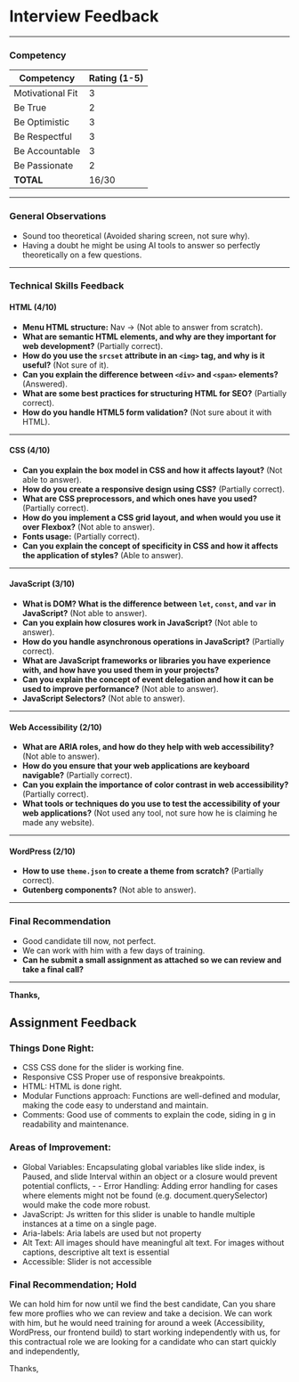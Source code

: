 # Interview Feedback

---

### **Competency**

| Competency          | Rating (1-5) |
|---------------------|--------------|
| Motivational Fit    | 3            |
| Be True             | 2            |
| Be Optimistic       | 3            |
| Be Respectful       | 3            |
| Be Accountable      | 3            |
| Be Passionate       | 2            |
| **TOTAL**           | 16/30        |

---

### **General Observations**

- Sound too theoretical (Avoided sharing screen, not sure why).
- Having a doubt he might be using AI tools to answer so perfectly theoretically on a few questions.

---

### **Technical Skills Feedback**

#### **HTML (4/10)**

- **Menu HTML structure:** Nav → (Not able to answer from scratch).
- **What are semantic HTML elements, and why are they important for web development?** (Partially correct).
- **How do you use the `srcset` attribute in an `<img>` tag, and why is it useful?** (Not sure of it).
- **Can you explain the difference between `<div>` and `<span>` elements?** (Answered).
- **What are some best practices for structuring HTML for SEO?** (Partially correct).
- **How do you handle HTML5 form validation?** (Not sure about it with HTML).

---

#### **CSS (4/10)**

- **Can you explain the box model in CSS and how it affects layout?** (Not able to answer).
- **How do you create a responsive design using CSS?** (Partially correct).
- **What are CSS preprocessors, and which ones have you used?** (Partially correct).
- **How do you implement a CSS grid layout, and when would you use it over Flexbox?** (Not able to answer).
- **Fonts usage:** (Partially correct).
- **Can you explain the concept of specificity in CSS and how it affects the application of styles?** (Able to answer).

---

#### **JavaScript (3/10)**

- **What is DOM? What is the difference between `let`, `const`, and `var` in JavaScript?** (Not able to answer).
- **Can you explain how closures work in JavaScript?** (Not able to answer).
- **How do you handle asynchronous operations in JavaScript?** (Partially correct).
- **What are JavaScript frameworks or libraries you have experience with, and how have you used them in your projects?** 
- **Can you explain the concept of event delegation and how it can be used to improve performance?** (Not able to answer).
- **JavaScript Selectors?** (Not able to answer).

---

#### **Web Accessibility (2/10)**

- **What are ARIA roles, and how do they help with web accessibility?** (Not able to answer).
- **How do you ensure that your web applications are keyboard navigable?** (Partially correct).
- **Can you explain the importance of color contrast in web accessibility?** (Partially correct).
- **What tools or techniques do you use to test the accessibility of your web applications?** (Not used any tool, not sure how he is claiming he made any website).

---

#### **WordPress (2/10)**

- **How to use `theme.json` to create a theme from scratch?** (Partially correct).
- **Gutenberg components?** (Not able to answer).

---

### **Final Recommendation**

- Good candidate till now, not perfect.
- We can work with him with a few days of training.
- **Can he submit a small assignment as attached so we can review and take a final call?**

---

**Thanks,**

## Assignment Feedback

### Things Done Right: 
- CSS CSS done for the slider is working fine. 
- Responsive CSS Proper use of responsive breakpoints. 
- HTML: HTML is done right. 
- Modular Functions approach: Functions are well-defined and modular, making the code easy to understand and maintain. 
- Comments: Good use of comments to explain the code, siding in g in readability and maintenance. 

### Areas of Improvement: 
- Global Variables: Encapsulating global variables like slide index, is Paused, and slide Interval within an object or a closure would prevent potential conflicts, - - Error Handling: Adding error handling for cases where elements might not be found (e.g. document.querySelector) would make the code more robust. 
- JavaScript: Js written for this slider is unable to handle multiple instances at a time on a single page. 
- Aria-labels: Aria labels are used but not property 
- Alt Text: All images should have meaningful alt text. For images without captions, descriptive alt text is essential 
- Accessible: Slider is not accessible 

### Final Recommendation; Hold 
We can hold him for now until we find the best candidate, Can you share few more proflies who we can review and take a decision. 
We can work with him, but he would need training for around a week (Accessibility, WordPress, our frontend build) to start working independently with us, for this contractual role we are looking for a candidate who can start quickly and independently,

Thanks,
